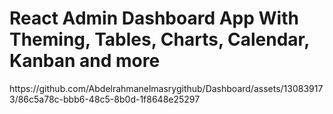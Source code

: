 <h1>
React Admin Dashboard App With Theming, Tables, Charts, Calendar, Kanban and more
</h1>  
https://github.com/Abdelrahmanelmasrygithub/Dashboard/assets/130839173/86c5a78c-bbb6-48c5-8b0d-1f8648e25297

